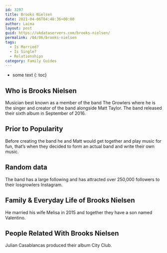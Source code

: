 ```yaml
---
id: 3297
title: Brooks Nielsen
date: 2021-04-06T04:48:36+00:00
author: Laima
layout: post
guid: https://ukdataservers.com/brooks-nielsen/
permalink: /04/06/brooks-nielsen
tags:
  - Is Married?
  - Is Single?
  - Relationships
category: Family Guides
---
```


* some text
{: toc}


## Who is Brooks Nielsen
                  
                  
                  
Musician best known as a member of the band The Growlers where he is the singer and creator of the band alongside Matt Taylor. The band released their sixth album in September of 2016.
                  
              
            
              
            
                
                
                
## Prior to Popularity
                  
                  
                  
Before creating the band he and Matt would get together and play music for fun, that&#8217;s when they decided to form an actual band and write their own music.
                  
              
            
              
            
                
                
                
## Random data
                  
                  
                  
The band has a large following and has attracted over 250,000 followers to their losgrowlers Instagram.
                  
              
            
              
            
                
                
                
## Family & Everyday Life of Brooks Nielsen
                  
                  
                  
He married his wife Melisa in 2015 and together they have a son named Valentino.
                  
              
            
              
            
                
                
                
## People Related With Brooks Nielsen
                  
                  
                  
Julian Casablancas produced their album City Club.
                  
              
            
              
            
                
              
            
              
              
            
            
              
            
          
          
          